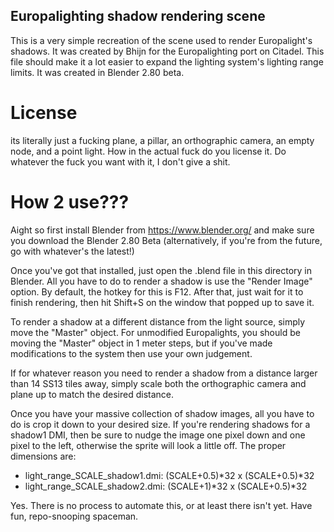## Europalighting shadow rendering scene

This is a very simple recreation of the scene used to render Europalight's shadows. It was created by Bhijn for the Europalighting port on Citadel. This file should make it a lot easier to expand the lighting system's lighting range limits. It was created in Blender 2.80 beta.

# License

its literally just a fucking plane, a pillar, an orthographic camera, an empty node, and a point light. How in the actual fuck do you license it. Do whatever the fuck you want with it, I don't give a shit.

# How 2 use???

Aight so first install Blender from https://www.blender.org/ and make sure you download the Blender 2.80 Beta (alternatively, if you're from the future, go with whatever's the latest!)

Once you've got that installed, just open the .blend file in this directory in Blender.
All you have to do to render a shadow is use the "Render Image" option. By default, the hotkey for this is F12. After that, just wait for it to finish rendering, then hit Shift+S on the window that popped up to save it.

To render a shadow at a different distance from the light source, simply move the "Master" object. For unmodified Europalights, you should be moving the "Master" object in 1 meter steps, but if you've made modifications to the system then use your own judgement.

If for whatever reason you need to render a shadow from a distance larger than 14 SS13 tiles away, simply scale both the orthographic camera and plane up to match the desired distance.

Once you have your massive collection of shadow images, all you have to do is crop it down to your desired size. If you're rendering shadows for a shadow1 DMI, then be sure to nudge the image one pixel down and one pixel to the left, otherwise the sprite will look a little off. The proper dimensions are:
- light_range_SCALE_shadow1.dmi:  (SCALE+0.5)\*32 x (SCALE+0.5)\*32
- light_range_SCALE_shadow2.dmi: (SCALE+1)\*32 x (SCALE+0.5)\*32

Yes. There is no process to automate this, or at least there isn't yet. Have fun, repo-snooping spaceman.
